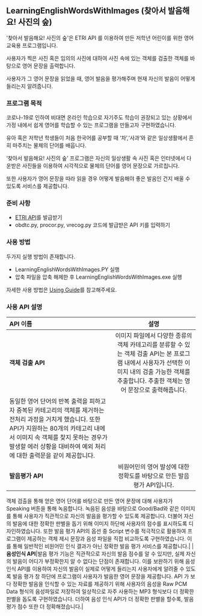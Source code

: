 ## LearningEnglishWordsWithImages (찾아서 발음해요! 사진의 숲)

'찾아서 발음해요! 사진의 숲'은 ETRI API 를 이용하여 만든 저학년 어린이를 위한 영어 교육용 프로그램입니다. 

사용자가 찍은 사진 혹은 임의의 사진에 대하여 사진 속에 있는 객체를 검출한 객체를 바탕으로 영어 문장을 출력합니다.

사용자가 그 영어 문장을 읽었을 때, 영어 발음을 평가해주며 현재 자신의 발음이 어떻게 들리는지 알려줍니다.

### 프로그램 목적

코로나-19로 인하여 비대면 온라인 학습으로 자기주도 학습이 권장되고 있는 상황에서 가정 내에서 쉽게 영어를 학습할 수 있는 프로그램을 만들고자 구현하였습니다.

유아 혹은 저학년 학생들이 처음 한국어를 공부할 때 ‘차’,‘사과’와 같은 일상생활에서 흔히 마주치는 물체의 단어를 배웁니다.

‘찾아서 발음해요! 사진의 숲’ 프로그램은 자신의 일상생활 속 사진 혹은 인터넷에서 다운받은 사진들을 이용하여 시각적으로 물체의 단어를 영어 문장으로 가르칩니다.

또한 사용자가 영어 문장을 따라 읽을 경우 어떻게 발음해야 좋은 발음인 건지 배울 수 있도록 서비스를 제공합니다.

### 준비 사항

   * [ETRI API](http://aiopen.etri.re.kr/intro_inquire.php)를 발급받기
   * obdtc.py, procor.py, vrecog.py 코드에 발급받은 API 키를 입력하기


### 사용 방법

두가지 실행 방법이 존재합니다.

   * LearningEnglishWordsWithImages.PY 실행
   * 압축 파일을 압축 해제한 후 LearningEnglishWordsWithImages.exe 실행

자세한 사용 방법은 [Using Guide](https://github.com/jee00609/LearningEnglishWordsWithImages)를 참고해주세요.

### 사용 API 설명

|API 이름|설명|
|:---|:---:|
|**객체 검출 API**|이미지 파일에서 다양한 종류의 객체 카테고리를 분류할 수 있는 객체 검출 API는 본 프로그램 내에서 사용자가 선택한 이미지 내의 검출 가능한 객체를 추출합니다. 추출한 객체는 영어 문장으로 출력해줍니다.
동일한 영어 단어의 반복 출력을 피하고자 중복된 카테고리의 객체를 제거하는 전처리 과정을 거치게 했습니다. 또한 API가 지원하는 80개의 카테고리 내에서 이미지 속 객체를 찾지 못하는  경우가 발생할 에러 상황을 대비하여 예외 처리에 대한 출력문을 같이 제공합니다.|
|**발음평가 API**|비원어민의 영어 발성에 대한 정확도를 바탕으로 만든 발음 평가 API입니다.
객체 검출을 통해 얻은 영어 단어를 바탕으로 만든 영어 문장에 대해 사용자가 Speaking 버튼을 통해 녹음합니다.
녹음된 음성을 바탕으로 Good/Bad와 같은 이미지를 통해 사용자가 직관적으로 자신의 발음을 평가할 수 있도록 제공합니다. 더불어 자신의 발음에 대한 정확한 판별을 돕기 위해 이미지 하단에 사용자의 점수를 표시하도록 디자인하였습니다.
또한 발음 평가 API의 옵션 중 Script 변수를 적극적으로 활용하여 프로그램이 제공하는 객체 제시 문장과 음성 파일을 직접 비교하도록 구현하였습니다. 이를 통해 일반적인 비원어민 인식 결과가 아닌 정확한 발음 평가 서비스를 제공합니다.|
|**음성인식 API**|발음 평가 기능은 직관적으로 자신의 발음 점수를 알 수 있지만, 실제 자신의 발음이 어디가 부정확한지 알 수 없다는 단점이 존재합니다.
이를 보완하기 위해 음성 인식 API를 이용하여 자신의 발음이 실제로 어떻게 들리는지 사용자에게 알려줄 수 있도록 발음 평가 창 하단에 프로그램이 사용자가 발음한 영어 문장을 제공합니다.
API 가 보다 정확한 발음을 인식할 수 있는 자료를 제공하기 위해 사용자의 음성을 Raw PCM Data 형식의 음성파일로 저장하여 일상적으로 자주 사용하는 MP3 형식보다 더 정확한 판별을 돕도록 구현하였습니다. 더하여 음성 인식 API가 더 정확한 판별을 할수록, 발음 평가 점수 또한 더 정확해졌습니다.|

 
